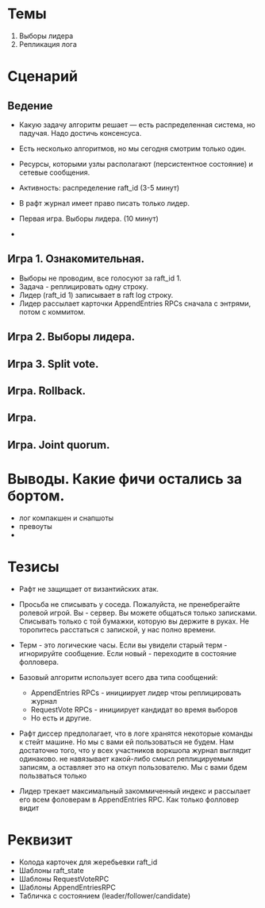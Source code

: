 # Темы

1. Выборы лидера
2. Репликация лога

# Сценарий

## Ведение

- Какую задачу алгоритм решает — есть распределенная система, но
  падучая. Надо достичь консенсуса.

- Есть несколько алгоритмов, но мы сегодня смотрим только один.

- Ресурсы, которыми узлы располагают (персистентное состояние) и сетевые
  сообщения.

- Активность: распределение raft_id (3-5 минут)

- В рафт журнал имеет право писать только лидер.

- Первая игра. Выборы лидера. (10 минут)

-

## Игра 1. Ознакомительная.

- Выборы не проводим, все голосуют за raft_id 1.
- Задача - реплицировать одну строку.
- Лидер (raft_id 1) записывает в raft log строку.
- Лидер рассылает карточки AppendEntries RPCs сначала с энтрями, потом с коммитом.

## Игра 2. Выборы лидера.

## Игра 3. Split vote.

## Игра. Rollback.

## Игра.
## Игра. Joint quorum.

# Выводы. Какие фичи остались за бортом.
- лог компакшен и снапшоты
- превоуты
-



# Тезисы

- Рафт не защищает от византийских атак.

- Просьба не списывать у соседа. Пожалуйста, не пренебрегайте ролевой игрой. Вы - сервер. Вы можете общаться только записками. Списывать только с той бумажки, которую вы держите в руках. Не торопитесь расстаться с запиской, у нас полно времени.

- Терм - это логические часы. Если вы увидели старый терм - игнорируйте сообщение. Если новый - переходите в состояние фолловера.

- Базовый алгоритм использует всего два типа сообщений:
  * AppendEntries RPCs - инициирует лидер чтоы реплицировать журнал
  * RequestVote RPCs - инициирует кандидат во время выборов
  * Но есть и другие.

- Рафт диссер предполагает, что в логе хранятся некоторые команды к стейт машине. Но мы с вами ей пользоваться не будем. Нам достаточно того, что у всех участников воркшопа журнал выглядит одинаково. не навязывает какой-либо смысл реплицируемым записям, а оставляет это на откуп пользователю. Мы с вами бдем пользваться только

- Лидер трекает максимальный закоммиченный индекс и рассылает его всем фоловерам в AppendEntries RPC. Как только фолловер видит

# Реквизит

- Колода карточек для жеребьевки raft_id
- Шаблоны raft_state
- Шаблоны RequestVoteRPC
- Шаблоны AppendEntriesRPC
- Табличка с состоянием (leader/follower/candidate)
